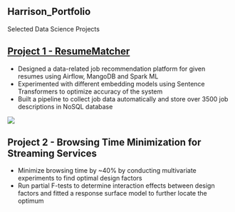 ## Harrison_Portfolio
Selected Data Science Projects 

## [Project 1 - ResumeMatcher ](https://github.com/HarrisonJYU/ResumeMatcher)

- Designed a data-related job recommendation platform for given resumes using Airflow, MangoDB and Spark ML
- Experimented with different embedding models using Sentence Transformers to optimize accuracy of the system
- Built a pipeline to collect job data automatically and store over 3500 job descriptions in NoSQL database

![]([Harrison_Portfolio/image/resume_results.jpg](https://github.com/HarrisonJYU/Harrison_Portfolio/blob/main/image/resume_results.png))



## Project 2 - Browsing Time Minimization for Streaming Services
- Minimize browsing time by ~40% by conducting multivariate experiments to find optimal design factors 
- Run partial F-tests to determine interaction effects between design factors and fitted a response surface model to further locate the optimum

